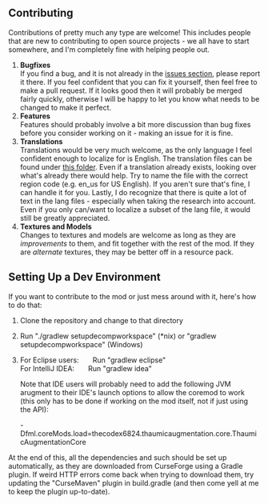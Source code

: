Contributing
-----
Contributions of pretty much any type are welcome! This includes people that are new to contributing to open source projects - we all have to start somewhere, and I'm completely fine with helping people out.  

1. **Bugfixes**  
    If you find a bug, and it is not already in the [issues section][issues], please report it there. If you feel confident that you can fix it yourself, then feel free to make a pull request. If it looks good then it will probably be merged fairly quickly, otherwise I will be happy to let you know what needs to be changed to make it perfect.  
2. **Features**  
    Features should probably involve a bit more discussion than bug fixes before you consider working on it - making an issue for it is fine. 
3. **Translations**  
    Translations would be very much welcome, as the only language I feel confident enough to localize for is English. The translation files can be found under [this folder][lang]. Even if a translation already exists, looking over what's already there would help. Try to name the file with the correct region code (e.g. en_us for US English). If you aren't sure that's fine, I can handle it for you. Lastly, I do recognize that there is quite a lot of text in the lang files - especially when taking the research into account. Even if you only can/want to localize a subset of the lang file, it would still be greatly appreciated.
4. **Textures and Models**  
    Changes to textures and models are welcome as long as they are *improvements* to them, and fit together with the rest of the mod. If they are *alternate* textures, they may be better off in a resource pack.
    
Setting Up a Dev Environment
-----
If you want to contribute to the mod or just mess around with it, here's how to do that:  
1. Clone the repository and change to that directory
2. Run "./gradlew setupdecompworkspace" (*nix) or "gradlew setupdecompworkspace" (Windows)
3. For Eclipse users:
       &nbsp;&nbsp;&nbsp;&nbsp;&nbsp;&nbsp;Run "gradlew eclipse"  
   For IntelliJ IDEA:
       &nbsp;&nbsp;&nbsp;&nbsp;&nbsp;&nbsp;Run "gradlew idea"  
   
   Note that IDE users will probably need to add the following JVM arugment to their IDE's launch options to allow the coremod to work (this only has to be done if working on the mod itself, not if just using the API):
   
   -Dfml.coreMods.load=thecodex6824.thaumicaugmentation.core.ThaumicAugmentationCore

At the end of this, all the dependencies and such should be set up automatically, as they are downloaded from CurseForge using a Gradle plugin. If weird HTTP errors come back when trying to download them, try updating the "CurseMaven" plugin in build.gradle (and then come yell at me to keep the plugin up-to-date).

[issues]: https://github.com/TheCodex6824/ThaumicAugmentation/issues
[lang]: https://github.com/TheCodex6824/ThaumicAugmentation/tree/master/src/main/resources/assets/thaumicaugmentation/lang